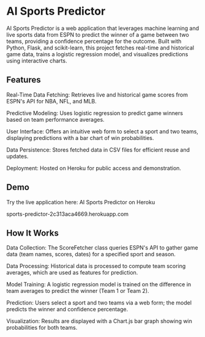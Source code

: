 # AI Sports Predictor

AI Sports Predictor is a web application that leverages machine learning and live sports data from ESPN to predict the winner of a game between two teams, providing a confidence percentage for the outcome. Built with Python, Flask, and scikit-learn, this project fetches real-time and historical game data, trains a logistic regression model, and visualizes predictions using interactive charts.

## Features
Real-Time Data Fetching: Retrieves live and historical game scores from ESPN's API for NBA, NFL, and MLB.

Predictive Modeling: Uses logistic regression to predict game winners based on team performance averages.

User Interface: Offers an intuitive web form to select a sport and two teams, displaying predictions with a bar chart of win probabilities.

Data Persistence: Stores fetched data in CSV files for efficient reuse and updates.

Deployment: Hosted on Heroku for public access and demonstration.

## Demo
Try the live application here: AI Sports Predictor on Heroku

sports-predictor-2c313aca4669.herokuapp.com

## How It Works
Data Collection: The ScoreFetcher class queries ESPN's API to gather game data (team names, scores, dates) for a specified sport and season.

Data Processing: Historical data is processed to compute team scoring averages, which are used as features for prediction.

Model Training: A logistic regression model is trained on the difference in team averages to predict the winner (Team 1 or Team 2).

Prediction: Users select a sport and two teams via a web form; the model predicts the winner and confidence percentage.

Visualization: Results are displayed with a Chart.js bar graph showing win probabilities for both teams.





